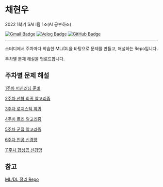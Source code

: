 
# 채현우
2022 1학기 SAI I팀 1조(AI 공부하조)

[![Gmail Badge](https://img.shields.io/badge/Gmail-D14836?style=flat&logo=Gmail&logoColor=white)](mailto:hyunwoo0081@gmail.com) [![Velog Badge](https://img.shields.io/badge/Velog-20C997?style=flat&logo=Velog&logoColor=white)](https://velog.io/@hyunwoo0081) [![GitHub Badge](https://img.shields.io/badge/GitHub-181717?style=flat&logo=GitHub&logoColor=white)](https://github.com/hyunwoo0081)

---

스터디에서 주차마다 학습한 ML/DL을 바탕으로 문제를 만들고, 해설하는 Repo입니다.

주차별 문제 해설을 업로드합니다.

## 주차별 문제 해설
[1주차 머신러닝 준비](1주차/answers.md)

[2주차 선형 회귀 알고리즘](2주차/answers.md)

[3주차 로지스틱 회귀](3주차/answers.md)

[4주차 트리 알고리즘](4주차/answers.md)

[5주차 군집 알고리즘](5주차/answers.md)

[6주차 인공 신경망](6주차/answers.md)

[11주차 합성곱 신경망](11주차/answers.md)

## 참고
[ML/DL 정리 Repo](https://github.com/hyunwoo0081/ai_study)